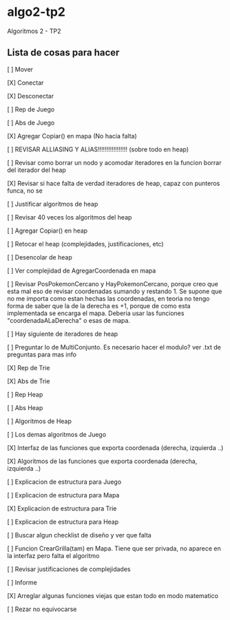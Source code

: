 # algo2-tp2
Algoritmos 2 - TP2

## Lista de cosas para hacer

[ ] Mover

[X] Conectar

[X] Desconectar

[ ] Rep de Juego

[ ] Abs de Juego

[X] Agregar Copiar() en mapa  (No hacia falta)

[ ] REVISAR ALLIASING Y ALIAS!!!!!!!!!!!!!!!!! (sobre todo en heap)
 
[ ] Revisar como borrar un nodo y acomodar iteradores en la funcion borrar del iterador del heap

[X] Revisar si hace falta de verdad iteradores de heap, capaz con punteros funca, no se

[ ] Justificar algoritmos de heap

[ ] Revisar 40 veces los algoritmos del heap

[ ] Agregar Copiar() en heap

[ ] Retocar el heap (complejidades, justificaciones, etc)

[ ] Desencolar de heap

[ ] Ver complejidad de AgregarCoordenada en mapa

[ ] Revisar PosPokemonCercano y HayPokemonCercano, porque creo que esta mal eso de revisar coordenadas sumando y restando 1.
Se supone que no me importa como estan hechas las coordenadas, en teoria no tengo forma de saber que la de la derecha es +1,
porque de como esta implementada se encarga el mapa. Deberia usar las funciones "coordenadaALaDerecha" o esas de mapa.

[ ] Hay siguiente de iteradores de heap

[ ] Preguntar lo de MultiConjunto. Es necesario hacer el modulo? ver .txt de preguntas para mas info

[X] Rep de Trie

[X] Abs de Trie

[ ] Rep Heap

[ ] Abs Heap

[ ] Algoritmos de Heap

[ ] Los demas algoritmos de Juego

[X] Interfaz de las funciones que exporta coordenada (derecha, izquierda ..)

[X] Algoritmos de las funciones que exporta coordenada (derecha, izquierda ..)

[ ] Explicacion de estructura para Juego

[ ] Explicacion de estructura para Mapa

[X] Explicacion de estructura para Trie

[ ] Explicacion de estructura para Heap

[ ] Buscar algun checklist de diseño y ver que falta

[ ] Funcion CrearGrilla(tam) en Mapa. Tiene que ser privada, no aparece en la interfaz pero falta el algoritmo

[ ] Revisar justificaciones de complejidades

[ ] Informe

[X] Arreglar algunas funciones viejas que estan todo en modo matematico

[ ] Rezar no equivocarse
